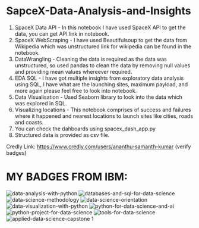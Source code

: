 
# SapceX-Data-Analysis-and-Insights

1. SpaceX Data API - In this notebook I have used SpaceX API to get the data, you can get API link in notebook.
2. SpaceX WebScraping - I have used Beautifulsoup to get the data from Wikipedia which was unstructured link for wikipedia can be found in the notebook.
3. DataWrangling - Cleaning the data is required as the data was unstructured, so used pandas to clean the data by removing null values and providing mean values whereever required.
4. EDA SQL - I have got multiple insights from exploratory data analysis using SQL, I have what are the launching sites, maximum payload, and more again please feel free to look into notebook.
5. Data Visualisation - Used Seaborn library to look into the data which was explored in SQL.
6. Visualizing locations - This notebook comprises of success and failures where it happened and nearest locations to launch sites like cities, roads and coasts.
7. You can check the dahboards using spacex_dash_app.py
8. Structured data is provided as csv file.

Credly Link: https://www.credly.com/users/ananthu-samanth-kumar (verify badges)

# MY BADGES FROM IBM:



![data-analysis-with-python](https://user-images.githubusercontent.com/50511545/230437396-089f22e2-cde5-4fb6-acce-e458a9cb2132.png)
![databases-and-sql-for-data-science](https://user-images.githubusercontent.com/50511545/230437404-aa0aac3d-91b9-4acf-a2f9-7c49d29bf329.png)
![data-science-methodology](https://user-images.githubusercontent.com/50511545/230437406-6f13ac1e-3fd7-4491-a504-ab45eea9e748.png)
![data-science-orientation](https://user-images.githubusercontent.com/50511545/230437411-34d6da36-64b9-4447-8b10-3bdde9a4bbac.png)
![data-visualization-with-python](https://user-images.githubusercontent.com/50511545/230437412-c3c8a22d-8e5d-45e4-ae82-3fc8edf2f321.png)
![python-for-data-science-and-ai](https://user-images.githubusercontent.com/50511545/230437416-7b10764e-d3e6-4359-9c47-9cad9ca17e64.png)
![python-project-for-data-science](https://user-images.githubusercontent.com/50511545/230437420-c84266fb-5a2d-4891-99b6-fdf2f0d15b98.png)
![tools-for-data-science](https://user-images.githubusercontent.com/50511545/230437422-26976cbc-a1bf-4d11-bac9-89b4e5155c7f.png)
![applied-data-science-capstone 1](https://user-images.githubusercontent.com/50511545/230437425-358656f3-1e19-458d-83a2-7b283abc29ad.png)








